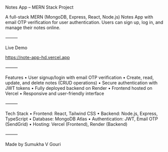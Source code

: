 Notes App – MERN Stack Project

A full-stack MERN (MongoDB, Express, React, Node.js) Notes App with email OTP verification for user authentication. Users can sign up, log in, and manage their notes online.

⸻

Live Demo

https://note-app-hd.vercel.app

⸻

Features
	•	User signup/login with email OTP verification
	•	Create, read, update, and delete notes (CRUD operations)
	•	Secure authentication with JWT tokens
	•	Fully deployed backend on Render
	•	Frontend hosted on Vercel
	•	Responsive and user-friendly interface

⸻

Tech Stack
	•	Frontend: React, Tailwind CSS
	•	Backend: Node.js, Express, TypeScript
	•	Database: MongoDB Atlas
	•	Authentication: JWT, Email OTP (SendGrid)
	•	Hosting: Vercel (Frontend), Render (Backend)

⸻

Made by Sumukha V Gouri
